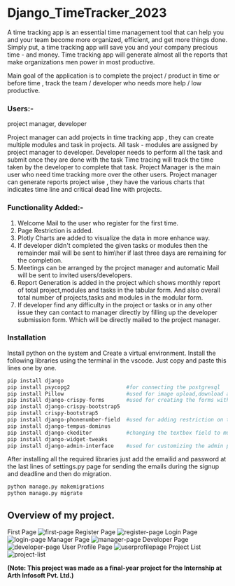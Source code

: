 # Django_TimeTracker_2023

A time tracking app is an essential time management tool that can help you and your team become more organized, efficient, and get more things done. Simply put, a time tracking app will save you and your company precious time - and money. Time tracking app will generate almost all the reports that make organizations men power in most productive.

Main goal of the application is to complete the project / product in time or before time , track the team / developer who needs more help / low productive.

### Users:-

project manager, developer

Project manager can add projects in time tracking app , they can create multiple modules and task in projects. All task - modules are assigned by project manager to developer. Developer needs to perform all the task and submit once they are done with the task Time tracing will track the time taken by the developer to complete that task. Project Manager is the main user who need time tracking more over the other users. Project manager can generate reports project wise , they have the various charts that indicates time line and critical dead line with projects.


### Functionality Added:-

1) Welcome Mail to the user who register for the first time.
2) Page Restriction is added.
3) Plotly Charts are added to visualize the data in more enhance way.
4) If developer didn't completed the given tasks or modules then the remainder mail will be sent to him\her if last three days are remaining for the completion.
5) Meetings can be arranged by the project manager and automatic Mail will be sent to invited users/developers.
6) Report Generation is added in the project which shows monthly report of total project,modules and tasks in the tabular form. And also overall total number of projects,tasks and modules in the modular form.
7) If developer find any difficulty in the project or tasks or in any other issue they can contact to manager directly by filling up the developer submission form. Which will be directly mailed to the project manager.

### Installation
Install python on the system and Create a virtual environment.
Install the following libraries using the terminal in the vscode. Just copy and paste this lines one by one.
```python
pip install django
pip install psycopg2                  #for connecting the postgresql
pip install Pillow                    #used for image upload,download and view purpose
pip install django-crispy-forms       #used for creating the forms with certain security levels.
pip install django-crispy-bootstrap5
pip install crispy-bootstrap5
pip install django-phonenumber-field  #used for adding restriction on the phone number field box
pip install django-tempus-dominus
pip install django-ckeditor           #changing the textbox field to multi use textbox field
pip install django-widget-tweaks
pip install django-admin-interface    #used for customizing the admin panel
```
After installing all the required libraries just add the emailid and password at the last lines of settings.py page for sending the emails during the signup and deadline and then do migration.
```python
python manage.py makemigrations
python manage.py migrate
```

## Overview of my project.

First Page
![first-page](https://user-images.githubusercontent.com/90546286/229265605-6b7df75e-e4fe-4535-841d-17ecbc2eabe5.png)
Register Page
![register-page](https://user-images.githubusercontent.com/90546286/229265604-9b614130-362d-4ad0-9437-3a671296f425.jpeg)
Login Page
![login-page](https://user-images.githubusercontent.com/90546286/229265603-74adf226-5ce2-4e9a-89d9-e25576ab4595.png)
Manager Page
![manager-page](https://user-images.githubusercontent.com/90546286/235291609-7cc5be65-afa8-42d6-9ef8-3d895a5e6960.jpeg)
Developer Page
![developer-page](https://user-images.githubusercontent.com/90546286/235291668-b917fba3-181e-43f6-a9b3-3ee8a6e4f0df.jpeg)
User Profile Page
![userprofilepage](https://user-images.githubusercontent.com/90546286/230821281-ed1dde2d-1784-4d17-aa0c-64da7ae21c56.jpeg)
Project List
![project-list](https://user-images.githubusercontent.com/90546286/229265607-5f144abf-e4c0-4e74-9212-b9299de57513.jpeg)

**(Note: This project was made as a final-year project for the Internship at Arth Infosoft Pvt. Ltd.)**
